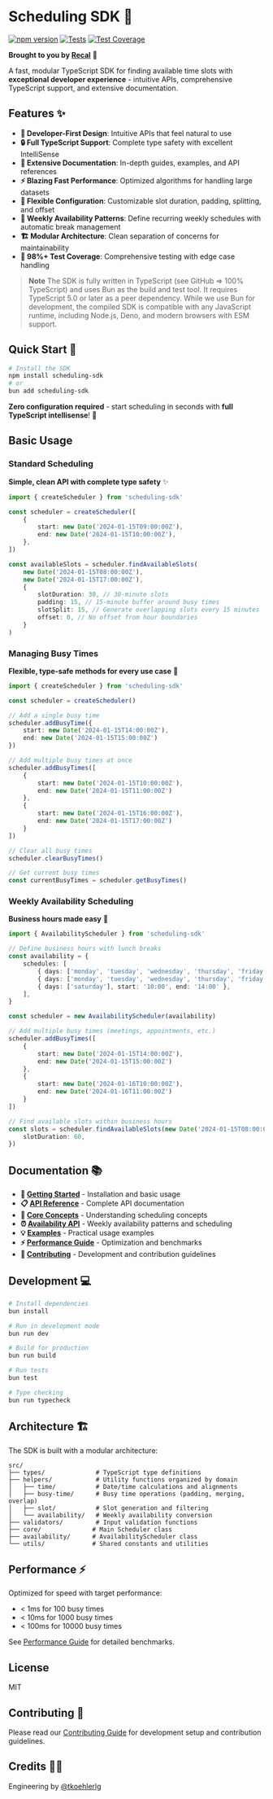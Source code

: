 # Scheduling SDK 📆

[![npm version](https://badge.fury.io/js/scheduling-sdk.svg)](https://badge.fury.io/js/scheduling-sdk)
[![Tests](https://github.com/recal-dev/scheduling-sdk/workflows/Tests/badge.svg)](https://github.com/recal-dev/scheduling-sdk/actions)
[![Test Coverage](https://codecov.io/gh/recal-dev/scheduling-sdk/branch/main/graph/badge.svg)](https://codecov.io/gh/recal-dev/scheduling-sdk)

**Brought to you by [Recal](https://recal.com)** 🚀

A fast, modular TypeScript SDK for finding available time slots with **exceptional developer experience** - intuitive APIs, comprehensive TypeScript support, and extensive documentation.

## Features ✨

- **🎯 Developer-First Design**: Intuitive APIs that feel natural to use
- **🔒 Full TypeScript Support**: Complete type safety with excellent IntelliSense
- **📖 Extensive Documentation**: In-depth guides, examples, and API references
- **⚡ Blazing Fast Performance**: Optimized algorithms for handling large datasets
- **🔧 Flexible Configuration**: Customizable slot duration, padding, splitting, and offset
- **📅 Weekly Availability Patterns**: Define recurring weekly schedules with automatic break management
- **🏗️ Modular Architecture**: Clean separation of concerns for maintainability
- **🧪 98%+ Test Coverage**: Comprehensive testing with edge case handling

> **Note**
> The SDK is fully written in TypeScript (see GitHub => 100% TypeScript) and uses Bun as the build and test tool. It requires TypeScript 5.0 or later as a peer dependency. While we use Bun for development, the compiled SDK is compatible with any JavaScript runtime, including Node.js, Deno, and modern browsers with ESM support.

## Quick Start 🚀

```bash
# Install the SDK
npm install scheduling-sdk
# or
bun add scheduling-sdk
```

**Zero configuration required** - start scheduling in seconds with **full TypeScript intellisense**! 🎉

## Basic Usage

### Standard Scheduling

**Simple, clean API with complete type safety** ✨

```typescript
import { createScheduler } from 'scheduling-sdk'

const scheduler = createScheduler([
    {
        start: new Date('2024-01-15T09:00:00Z'),
        end: new Date('2024-01-15T10:00:00Z'),
    },
])

const availableSlots = scheduler.findAvailableSlots(
    new Date('2024-01-15T08:00:00Z'),
    new Date('2024-01-15T17:00:00Z'),
    {
        slotDuration: 30, // 30-minute slots
        padding: 15, // 15-minute buffer around busy times
        slotSplit: 15, // Generate overlapping slots every 15 minutes
        offset: 0, // No offset from hour boundaries
    }
)
```

### Managing Busy Times

**Flexible, type-safe methods for every use case** 🔧

```typescript
import { createScheduler } from 'scheduling-sdk'

const scheduler = createScheduler()

// Add a single busy time
scheduler.addBusyTime({
    start: new Date('2024-01-15T14:00:00Z'),
    end: new Date('2024-01-15T15:00:00Z')
})

// Add multiple busy times at once
scheduler.addBusyTimes([
    {
        start: new Date('2024-01-15T10:00:00Z'),
        end: new Date('2024-01-15T11:00:00Z')
    },
    {
        start: new Date('2024-01-15T16:00:00Z'),
        end: new Date('2024-01-15T17:00:00Z')
    }
])

// Clear all busy times
scheduler.clearBusyTimes()

// Get current busy times
const currentBusyTimes = scheduler.getBusyTimes()
```

### Weekly Availability Scheduling

**Business hours made easy** 📅

```typescript
import { AvailabilityScheduler } from 'scheduling-sdk'

// Define business hours with lunch breaks
const availability = {
    schedules: [
        { days: ['monday', 'tuesday', 'wednesday', 'thursday', 'friday'], start: '09:00', end: '12:00' },
        { days: ['monday', 'tuesday', 'wednesday', 'thursday', 'friday'], start: '13:00', end: '17:00' },
        { days: ['saturday'], start: '10:00', end: '14:00' },
    ],
}

const scheduler = new AvailabilityScheduler(availability)

// Add multiple busy times (meetings, appointments, etc.)
scheduler.addBusyTimes([
    {
        start: new Date('2024-01-15T14:00:00Z'),
        end: new Date('2024-01-15T15:00:00Z')
    },
    {
        start: new Date('2024-01-16T10:00:00Z'),
        end: new Date('2024-01-16T11:00:00Z')
    }
])

// Find available slots within business hours
const slots = scheduler.findAvailableSlots(new Date('2024-01-15T08:00:00Z'), new Date('2024-01-15T18:00:00Z'), {
    slotDuration: 60,
})
```

## Documentation 📚

- **📖 [Getting Started](docs/getting-started.md)** - Installation and basic usage
- **📋 [API Reference](docs/api-reference.md)** - Complete API documentation
- **🧠 [Core Concepts](docs/core-concepts.md)** - Understanding scheduling concepts
- **⏰ [Availability API](docs/availability-api.md)** - Weekly availability patterns and scheduling
- **💡 [Examples](docs/examples.md)** - Practical usage examples
- **⚡ [Performance Guide](docs/performance.md)** - Optimization and benchmarks
- **🤝 [Contributing](docs/contributing.md)** - Development and contribution guidelines

## Development 💻

```bash
# Install dependencies
bun install

# Run in development mode
bun run dev

# Build for production
bun run build

# Run tests
bun test

# Type checking
bun run typecheck
```

## Architecture 🏗️

The SDK is built with a modular architecture:

```
src/
├── types/              # TypeScript type definitions
├── helpers/            # Utility functions organized by domain
│   ├── time/           # Date/time calculations and alignments
│   ├── busy-time/      # Busy time operations (padding, merging, overlap)
│   ├── slot/           # Slot generation and filtering
│   └── availability/   # Weekly availability conversion
├── validators/         # Input validation functions
├── core/              # Main Scheduler class
├── availability/      # AvailabilityScheduler class
└── utils/             # Shared constants and utilities
```

## Performance ⚡

Optimized for speed with target performance:

- < 1ms for 100 busy times
- < 10ms for 1000 busy times
- < 100ms for 10000 busy times

See [Performance Guide](docs/performance.md) for detailed benchmarks.

## License

MIT

## Contributing 🤝

Please read our [Contributing Guide](docs/contributing.md) for development setup and contribution guidelines.

## Credits 👨‍💻

Engineering by [@tkoehlerlg](https://github.com/tkoehlerlg)
